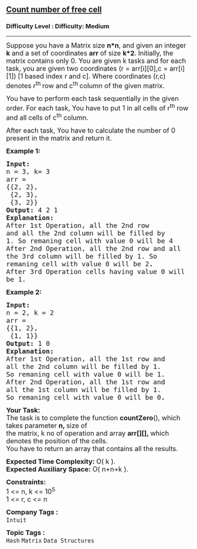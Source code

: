 <h2><a href="https://www.geeksforgeeks.org/problems/count-number-of-free-cell--170646/1?page=1&category=Hash&difficulty=Medium&status=unsolved&sortBy=submissions">Count number of free cell</a></h2><h3>Difficulty Level : Difficulty: Medium</h3><hr><div class="problems_problem_content__Xm_eO"><p><span style="font-size:18px">Suppose you have a Matrix size <strong>n*n</strong>, and given an integer <strong>k</strong> and a set of coordinates <strong>arr</strong>&nbsp;of size&nbsp;<strong>k*2</strong>. Initially, the matrix contains only 0. You are given k tasks and for each task, you are given two coordinates (r = arr[i][0],c = arr[i][1]) [1 based index r and c]. Where coordinates (r,c) denotes r<sup>th&nbsp;</sup>row and c<sup>th&nbsp;</sup>column of the given matrix.</span></p>

<p><span style="font-size:18px">You have to perform each task sequentially in the given order. F</span><span style="font-size:18px">or each task, You have to put 1 in all cells of r<sup>th</sup> row&nbsp; and all cells of c<sup>th</sup> column.</span></p>

<p><span style="font-size:18px">After each task, You have to calculate the number of 0 present in the matrix and return it.</span></p>

<p><span style="font-size:18px"><strong>Example 1:</strong></span></p>

<pre><span style="font-size:18px"><strong>Input:
</strong>n = 3, k= 3
arr =
{{2, 2},
 {2, 3},
 {3, 2}}
<strong>Output: </strong>4 2 1<strong>
Explanation: 
</strong>After 1st Operation, all the 2nd row
and all the 2nd column will be filled by
1. So remaning cell with value 0 will be 4
After 2nd Operation, all the 2nd row and all
the 3rd column will be filled by 1. So 
remaning cell with value 0 will be 2<strong>.
</strong>After 3rd Operation cells having value 0 will
be 1.</span>
</pre>

<p><span style="font-size:18px"><strong>Example 2:</strong></span></p>

<pre><span style="font-size:18px"><strong>Input:
</strong>n = 2, k = 2
arr = 
{{1, 2},
 {1, 1}}
<strong>Output: </strong>1 0
<strong>Explanation: 
</strong>After 1st Operation, all the 1st row and 
all the 2nd column will be filled by 1. 
So remaning cell with value 0 will be 1.
After 2nd Operation, all the 1st row and 
all the 1st column will be filled by 1. 
So remaning cell with value 0 will be 0<strong>. </strong></span>
</pre>

<p><span style="font-size:18px"><strong>Your&nbsp;Task:</strong><br>
The task is to complete the function <strong>countZero</strong>(), which takes parameter&nbsp;<strong>n,&nbsp;</strong>size of<br>
the matrix, k no of operation and array <strong>arr[][],&nbsp;</strong>which denotes the position of the cells.</span><br>
<span style="font-size:18px">You have to return an array that contains all the results.</span></p>

<p><span style="font-size:18px"><strong>Expected Time Complexity: </strong>O( k ).<br>
<strong>Expected Auxiliary Space:</strong> O( n+n+k ).</span></p>

<p><span style="font-size:18px"><strong>Constraints:</strong><br>
1 &lt;= n, k &lt;= 10<sup>5</sup></span><br>
<span style="font-size:18px">1 &lt;= r, c&nbsp;&lt;= n</span></p>
</div><p><span style=font-size:18px><strong>Company Tags : </strong><br><code>Intuit</code>&nbsp;<br><p><span style=font-size:18px><strong>Topic Tags : </strong><br><code>Hash</code>&nbsp;<code>Matrix</code>&nbsp;<code>Data Structures</code>&nbsp;